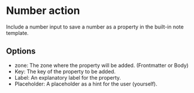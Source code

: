 # Number action
Include a number input to save a number as a property in the built-in note template.

## Options
- zone: The zone where the property will be added. (Frontmatter or Body)
- Key: The key of the property to be added.
- Label: An explanatory label for the property.
- Placeholder: A placeholder as a hint for the user (yourself).
